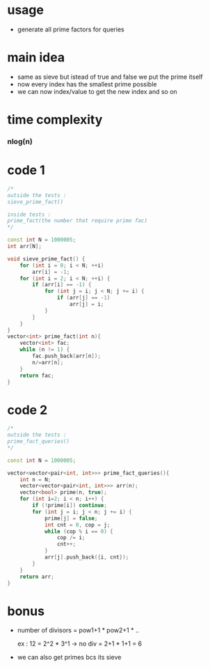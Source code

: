 # usage 

- generate all prime factors for queries

# main idea

- same as sieve but istead of true and false we put the prime itself
- now every index has the smallest prime possible
- we can now index/value to get the new index and so on

# time complexity
  ### nlog(n)

# code 1

```cpp
/*
outside the tests :
sieve_prime_fact()

inside tests :
prime_fact(the number that require prime fac)
*/

const int N = 1000005;
int arr[N];

void sieve_prime_fact() {
    for (int i = 0; i < N; ++i)
        arr[i] = -1;
    for (int i = 2; i < N; ++i) {
        if (arr[i] == -1) {
            for (int j = i; j < N; j += i) {
                if (arr[j] == -1)
                    arr[j] = i;
            }
        }
    }
}
vector<int> prime_fact(int n){
    vector<int> fac;
    while (n != 1) {
        fac.push_back(arr[n]);
        n/=arr[n];
    }
    return fac;
}
```

# code 2

```cpp
/*
outside the tests :
prime_fact_queries()
*/

const int N = 1000005;

vector<vector<pair<int, int>>> prime_fact_queries(){
    int n = N;
    vector<vector<pair<int, int>>> arr(n);
    vector<bool> prime(n, true);
    for (int i=2; i < n; i++) {
        if (!prime[i]) continue;
        for (int j = i; j < n; j += i) {
            prime[j] = false;
            int cnt = 0, cop = j;
            while (cop % i == 0) {
                cop /= i;
                cnt++;
            }
            arr[j].push_back({i, cnt});
        }
    }
    return arr;
}
```

# bonus

- number of divisors = pow1+1 * pow2+1 * ..

  ex : 12 = 2^2 * 3^1 -> no div = 2+1 * 1+1 = 6

- we can also get primes bcs its sieve
